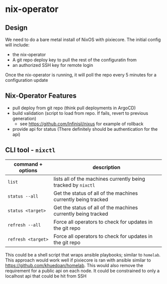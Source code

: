 # nix-operator

## Design

We need to do a bare metal install of NixOS with pixiecore. The initial config will include:
  - the nix-operator
  - A git repo deploy key to pull the rest of the configuratin from
  - an authorized SSH key for remote login


Once the nix-operator is running, it will poll the repo every 5 minutes for a configuration update


## Nix-Operator Features

- pull deploy from git repo (think pull deployments in ArgoCD)
- build validation (script to load from repo. If fails, revert to previous generation)
    + see https://github.com/Infinisil/nixus for example of rollback
- provide api for status (There definitely should be authentication for the api)


## CLI tool - `nixctl`

| command + options | description |
| ----------------- | ----------- |
| `list` | lists all of the machines currently being tracked by `nixctl` |
| `status --all` | Get the status of all of the machines currently being tracked |
| `status <target>` | Get the status of all of the machines currently being tracked |
| `refresh --all` | Force all operators to check for updates in the git repo |
| `refresh <target>` | Force all operators to check for updates in the git repo |


This could be a shell script that wraps ansible playbooks; similar to `homelab`. This approach 
would work well if pixiecore is ran with ansible similar to https://github.com/khuedoan/homelab.
This would also remove the requirement for a public api on each node. It could be constrained to
only a localhost api that could be hit from SSH

